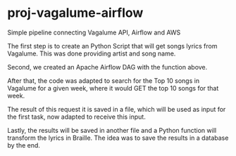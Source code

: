 # proj-vagalume-airflow
Simple pipeline connecting Vagalume API, Airflow and AWS

The first step is to create an Python Script that will get songs lyrics from Vagalume. This was done providing artist and song name.

Second, we created an Apache Airflow DAG with the function above.

After that, the code was adapted to search for the Top 10 songs in Vagalume for a given week, where it would GET the top 10 songs for that week.

The result of this request it is saved in a file, which will be used as input for the first task, now adapted to receive this input.

Lastly, the results will be saved in another file and a Python function will transform the lyrics in Braille.
The idea was to save the results in a database by the end.
